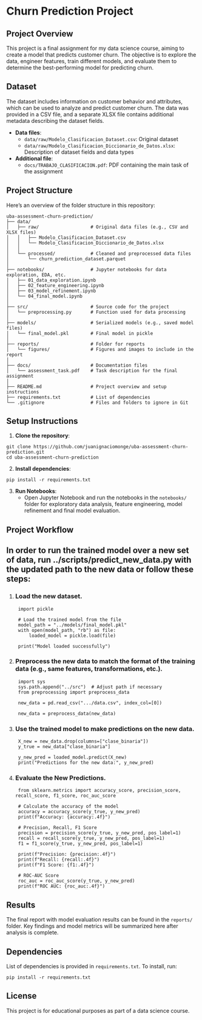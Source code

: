 # Churn Prediction Project

## Project Overview

This project is a final assignment for my data science course, aiming to create a model that predicts customer churn. The objective is to explore the data, engineer features, train different models, and evaluate them to determine the best-performing model for predicting churn.

## Dataset

The dataset includes information on customer behavior and attributes, which can be used to analyze and predict customer churn. The data was provided in a CSV file, and a separate XLSX file contains additional metadata describing the dataset fields.

* **Data files**:
  * `data/raw/Modelo_Clasificacion_Dataset.csv`: Original dataset
  * `data/raw/Modelo_Clasificacion_Diccionario_de_Datos.xlsx`: Description of dataset fields and data types
* **Additional file**:
  * `docs/TRABAJO_CLASIFICACION.pdf`: PDF containing the main task of the assignment

## Project Structure

Here’s an overview of the folder structure in this repository:

```
uba-assessment-churn-prediction/
├── data/
│   ├── raw/                   # Original data files (e.g., CSV and XLSX files)
│   │   ├── Modelo_Clasificacion_Dataset.csv
│   │   └── Modelo_Clasificacion_Diccionario_de_Datos.xlsx
│   │
│   └── processed/             # Cleaned and preprocessed data files
│       └── churn_prediction_dataset.parquet
│
├── notebooks/                 # Jupyter notebooks for data exploration, EDA, etc.
│   ├── 01_data_exploration.ipynb
│   ├── 02_feature_engineering.ipynb
│   ├── 03_model_refinement.ipynb
│   └── 04_final_model.ipynb
│
├── src/                       # Source code for the project
│   └── preprocessing.py       # Function used for data processing
│
├── models/                    # Serialized models (e.g., saved model files)
│   └── final_model.pkl        # Final model in pickle
│
├── reports/                   # Folder for reports
│   └── figures/               # Figures and images to include in the report
│
├── docs/                      # Documentation files
│   └── assessment_task.pdf    # Task description for the final assignment
│
├── README.md                  # Project overview and setup instructions
├── requirements.txt           # List of dependencies
└── .gitignore                 # Files and folders to ignore in Git
```

## Setup Instructions

1. **Clone the repository**:
```
git clone https://github.com/juanignaciomonge/uba-assessment-churn-prediction.git
cd uba-assessment-churn-prediction
```
2. **Install dependencies**:
```
pip install -r requirements.txt
```
3. **Run Notebooks**:
    * Open Jupyter Notebook and run the notebooks in the `notebooks/` folder for exploratory data analysis, feature engineering, model refinement and final model evaluation.
 

## Project Workflow

## In order to run the trained model over a new set of data, run ../scripts/predict_new_data.py with the updated path to the new data or follow these steps:

1. ### Load the new dataset.

        import pickle

        # Load the trained model from the file
        model_path = "../models/final_model.pkl"
        with open(model_path, "rb") as file:
            loaded_model = pickle.load(file)

        print("Model loaded successfully")
        
2. ### Preprocess the new data to match the format of the training data (e.g., same features, transformations, etc.).

        import sys
        sys.path.append("../src")  # Adjust path if necessary
        from preprocessing import preprocess_data

        new_data = pd.read_csv(".../data.csv", index_col=[0])

        new_data = preprocess_data(new_data)
        
3. ### Use the trained model to make predictions on the new data.
        
        X_new = new_data.drop(columns=["clase_binaria"])
        y_true = new_data["clase_binaria"]

        y_new_pred = loaded_model.predict(X_new)
        print("Predictions for the new data:", y_new_pred)

4. ### Evaluate the New Predictions.

        from sklearn.metrics import accuracy_score, precision_score, recall_score, f1_score, roc_auc_score

        # Calculate the accuracy of the model
        accuracy = accuracy_score(y_true, y_new_pred)
        print(f"Accuracy: {accuracy:.4f}")

        # Precision, Recall, F1 Score
        precision = precision_score(y_true, y_new_pred, pos_label=1)
        recall = recall_score(y_true, y_new_pred, pos_label=1)
        f1 = f1_score(y_true, y_new_pred, pos_label=1)

        print(f"Precision: {precision:.4f}")
        print(f"Recall: {recall:.4f}")
        print(f"F1 Score: {f1:.4f}")

        # ROC-AUC Score
        roc_auc = roc_auc_score(y_true, y_new_pred)
        print(f"ROC AUC: {roc_auc:.4f}")


## Results

The final report with model evaluation results can be found in the `reports/` folder. Key findings and model metrics will be summarized here after analysis is complete.

## Dependencies

List of dependencies is provided in `requirements.txt`. To install, run:
```
pip install -r requirements.txt
```

## License

This project is for educational purposes as part of a data science course.

